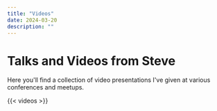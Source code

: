 ```yaml
---
title: "Videos"
date: 2024-03-20
description: ""
---
```


# Talks and Videos from Steve

Here you'll find a collection of video presentations I've given at various conferences and meetups.

{{< videos >}} 